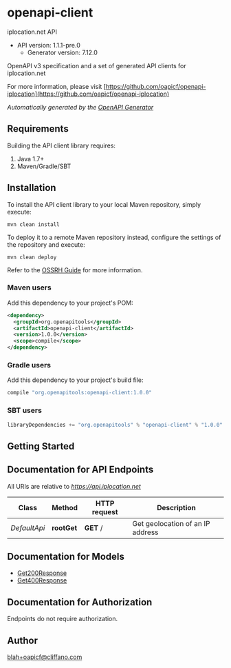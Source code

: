 # openapi-client

iplocation.net API
- API version: 1.1.1-pre.0
  - Generator version: 7.12.0

OpenAPI v3 specification and a set of generated API clients for iplocation.net

  For more information, please visit [https://github.com/oapicf/openapi-iplocation](https://github.com/oapicf/openapi-iplocation)

*Automatically generated by the [OpenAPI Generator](https://openapi-generator.tech)*

## Requirements

Building the API client library requires:
1. Java 1.7+
2. Maven/Gradle/SBT

## Installation

To install the API client library to your local Maven repository, simply execute:

```shell
mvn clean install
```

To deploy it to a remote Maven repository instead, configure the settings of the repository and execute:

```shell
mvn clean deploy
```

Refer to the [OSSRH Guide](http://central.sonatype.org/pages/ossrh-guide.html) for more information.

### Maven users

Add this dependency to your project's POM:

```xml
<dependency>
  <groupId>org.openapitools</groupId>
  <artifactId>openapi-client</artifactId>
  <version>1.0.0</version>
  <scope>compile</scope>
</dependency>
```

### Gradle users

Add this dependency to your project's build file:

```groovy
compile "org.openapitools:openapi-client:1.0.0"
```

### SBT users

```scala
libraryDependencies += "org.openapitools" % "openapi-client" % "1.0.0"
```

## Getting Started

## Documentation for API Endpoints

All URIs are relative to *https://api.iplocation.net*

Class | Method | HTTP request | Description
------------ | ------------- | ------------- | -------------
*DefaultApi* | **rootGet** | **GET** / | Get geolocation of an IP address


## Documentation for Models

 - [Get200Response](Get200Response.md)
 - [Get400Response](Get400Response.md)


<a id="documentation-for-authorization"></a>
## Documentation for Authorization

Endpoints do not require authorization.


## Author

blah+oapicf@cliffano.com

